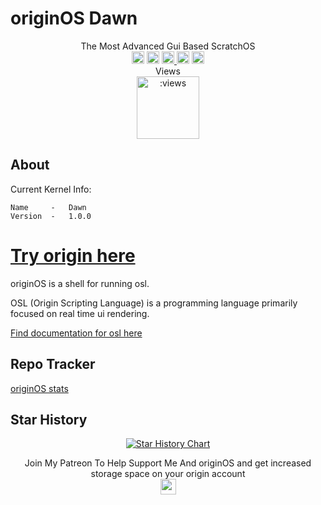 # originOS Dawn

<p align="center">
The Most Advanced Gui Based ScratchOS<br>
<a href="https://discord.gg/HNycesXRy5"><img src="https://discordapp.com/api/guilds/1147362734300725298/widget.png?style=shield" height="20"></a>
<img src="https://github.com/Mistium/Origin-OS/assets/92952823/eb34c493-a76d-460c-88f0-7d18d3908eb3" height="20" alt="This OS is a webOS">
<a href="https://rotur.dev">
  <img src="https://rotur.dev/rotur%20badge.png" height="20" alt="This OS supports rotur">
</a>
<a href="https://github.com/Mistium/Origin-OS/issues"><img src="https://github.com/Mistium/Origin-OS/assets/92952823/2ef7d0f9-184d-408d-ada4-8cf58f522feb" height="20"></a>
<a target="_blank" href="https://raw.githack.com/Mistium/Origin-OS/main/originOS.html"></a><a href="https://www.patreon.com/user/membership?u=51594743"><img src="https://github.com/Mistium/Origin-OS/assets/92952823/42c8fd7f-fdf8-4731-812f-a45f7797d70b" height="20"></a>
<br>Views<br>
<img src="https://count.getloli.com/@mistium-origin?name=mistium-origin&theme=sketch-1&padding=7&offset=0&align=top&scale=1&pixelated=1&darkmode=auto" alt=":views" height="100"/>
</p>

## About

Current Kernel Info:
```
Name     -   Dawn
Version  -   1.0.0
```

# [Try origin here](https://launcher.mistium.com)


originOS is a shell for running osl.

OSL (Origin Scripting Language) is a programming language primarily focused on real time ui rendering.

[Find documentation for osl here](https://github.com/Mistium/Origin-OS/wiki/Origin-Scripting-Language)

## Repo Tracker

[originOS stats](https://repo-tracker.com/r/gh/Mistium/Origin-OS)

## Star History

<p align="center">
<a href="https://star-history.com/#Mistium/Origin-OS&Timeline">
 <picture>
   <source media="(prefers-color-scheme: dark)" srcset="https://api.star-history.com/svg?repos=Mistium/Origin-OS&type=Timeline&theme=dark" />
   <source media="(prefers-color-scheme: light)" srcset="https://api.star-history.com/svg?repos=Mistium/Origin-OS&type=Timeline" />
   <img alt="Star History Chart" src="https://api.star-history.com/svg?repos=Mistium/Origin-OS&type=Timeline" />
 </picture>
</a>
</p>

<p align="center">
Join My Patreon To Help Support Me And originOS and get increased storage space on your origin account<br>
<a href="https://www.patreon.com/user/membership?u=51594743"><img src="https://github.com/Mistium/Origin-OS/assets/92952823/42c8fd7f-fdf8-4731-812f-a45f7797d70b" height="25"></a>
</p>
